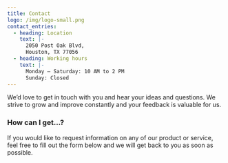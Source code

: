 ```yaml
---
title: Contact
logo: /img/logo-small.png
contact_entries:
  - heading: Location
    text: |-
      2050 Post Oak Blvd,
      Houston, TX 77056
  - heading: Working hours
    text: |-
      Monday – Saturday: 10 AM to 2 PM 
      Sunday: Closed
---
```


We’d love to get in touch with you and hear your ideas and
questions. We strive to grow and improve constantly and your feedback
is valuable for us.

<h3 class="f4 b lh-title mb2">How can I get…?</h3>

If you would like to request information on any of our product or service, feel free to fill out the form below and we will get back to you as soon as possible.
